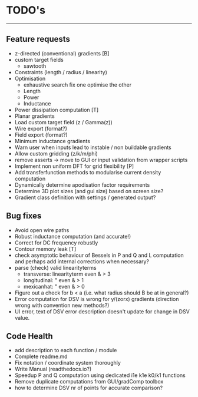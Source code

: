 # TODO's
---
## Feature requests
   - z-directed (conventional) gradients [B]
   - custom target fields 
      - sawtooth
   - Constraints (length / radius / linearity)
   - Optimisation
      - exhaustive search fix one optimise the other
      - Length
      - Power
      - Inductance
   - Power dissipation computation [T]
   - Planar gradients
   - Load custom target field (z / Gamma(z))
   - Wire export (format?)
   - Field export (format?)
   - Minimum inductance gradients
   - Warn user when inputs lead to instable / non buildable gradients
   - Allow custom gridding (z/k/m/phi)
   - remove asserts -> move to GUI or input validation from wrapper scripts 
   - Implement non uniform DFT for grid flexibility [P]
   - Add transferfunction methods to modularise current density computation
   - Dynamically determine apodisation factor requirements
   - Determine 3D plot sizes (and gui size) based on screen size?
   - Gradient class definition with settings / generated output?

## Bug fixes
   - Avoid open wire paths
   - Robust inductance computation (and accurate!)
   - Correct for DC frequency robustly
   - Contour memory leak [T]
   - check asymptotic behaviour of Bessels in P and Q and L computation and perhaps add internal corrections when necessary?
   - parse (check) valid linearityterms
      - transverse: linearityterm even & > 3
      - longitudinal: " even & > 1
      - mexicanhat: " even & > 0 
   - Figure out a check for b < a (i.e. what radius should B be at in general?)
   - Error computation for DSV is wrong for y/(zorx) gradients (direction wrong with convention new methods?)
   - UI error, text of DSV error description doesn't update for change in DSV value.

## Code Health
   - add description to each function / module
   - Complete readme.md
   - Fix notation / coordinate system thoroughly
   - Write Manual (readthedocs.io?)
   - Speedup P and Q computation using dedicated i1e k1e k0/k1 functions
   - Remove duplicate computations from GUI/gradComp toolbox
   - how to determine DSV nr of points for accurate comparison?
